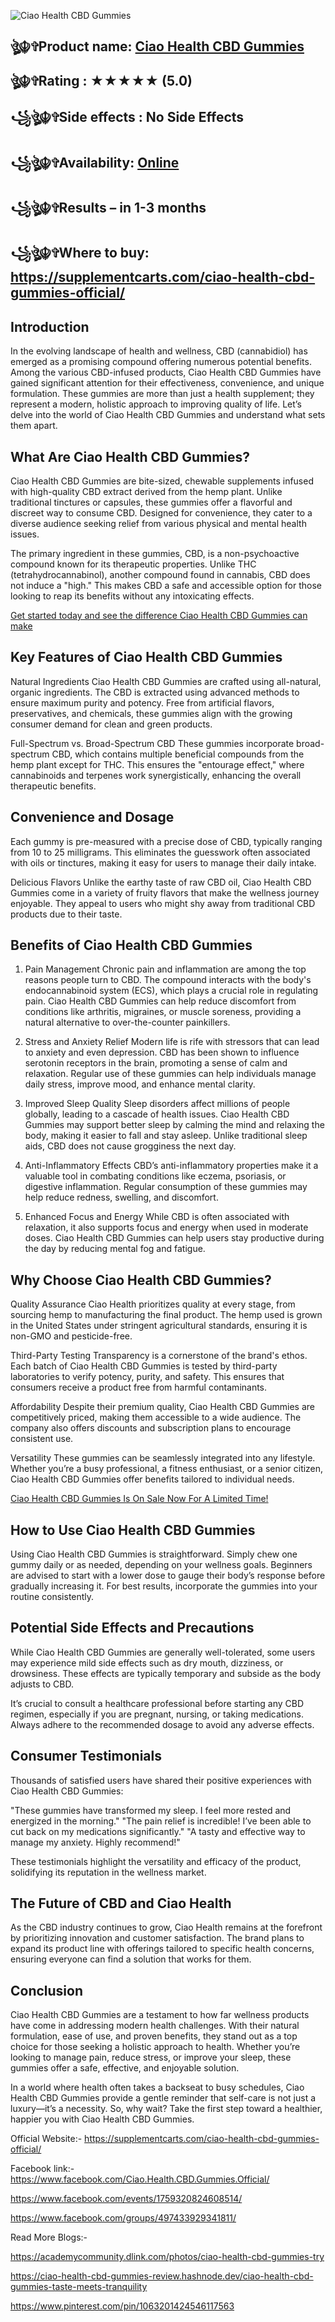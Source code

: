 ![Ciao Health CBD Gummies](https://www.kirklandreporter.com/wp-content/uploads/2024/12/38081128_web1_M1-Ciao-Health-CBD-Gummies--Teaser.jpg)

## ঔৣ☬✞Product name:  [Ciao Health CBD Gummies](https://supplementcarts.com/ciao-health-cbd-gummies-official/)


## ঔৣ☬✞Rating : ★★★★★ (5.0)


## ꧁ঔৣ☬✞Side effects : No Side Effects


## ꧁ঔৣ☬✞Availability: [Online](https://supplementcarts.com/ciao-health-cbd-gummies-official/)


## ꧁ঔৣ☬✞Results – in 1-3 months


## ꧁ঔৣ☬✞Where to buy: https://supplementcarts.com/ciao-health-cbd-gummies-official/



## Introduction


In the evolving landscape of health and wellness, CBD (cannabidiol) has emerged as a promising compound offering numerous potential benefits. Among the various CBD-infused products, Ciao Health CBD Gummies have gained significant attention for their effectiveness, convenience, and unique formulation. These gummies are more than just a health supplement; they represent a modern, holistic approach to improving quality of life. Let’s delve into the world of Ciao Health CBD Gummies and understand what sets them apart.

## What Are Ciao Health CBD Gummies?

Ciao Health CBD Gummies are bite-sized, chewable supplements infused with high-quality CBD extract derived from the hemp plant. Unlike traditional tinctures or capsules, these gummies offer a flavorful and discreet way to consume CBD. Designed for convenience, they cater to a diverse audience seeking relief from various physical and mental health issues.

The primary ingredient in these gummies, CBD, is a non-psychoactive compound known for its therapeutic properties. Unlike THC (tetrahydrocannabinol), another compound found in cannabis, CBD does not induce a "high." This makes CBD a safe and accessible option for those looking to reap its benefits without any intoxicating effects.


[Get started today and see the difference Ciao Health CBD Gummies can make](https://supplementcarts.com/ciao-health-cbd-gummies-official/)



## Key Features of Ciao Health CBD Gummies

Natural Ingredients
Ciao Health CBD Gummies are crafted using all-natural, organic ingredients. The CBD is extracted using advanced methods to ensure maximum purity and potency. Free from artificial flavors, preservatives, and chemicals, these gummies align with the growing consumer demand for clean and green products.

Full-Spectrum vs. Broad-Spectrum CBD
These gummies incorporate broad-spectrum CBD, which contains multiple beneficial compounds from the hemp plant except for THC. This ensures the "entourage effect," where cannabinoids and terpenes work synergistically, enhancing the overall therapeutic benefits.

## Convenience and Dosage
Each gummy is pre-measured with a precise dose of CBD, typically ranging from 10 to 25 milligrams. This eliminates the guesswork often associated with oils or tinctures, making it easy for users to manage their daily intake.

Delicious Flavors
Unlike the earthy taste of raw CBD oil, Ciao Health CBD Gummies come in a variety of fruity flavors that make the wellness journey enjoyable. They appeal to users who might shy away from traditional CBD products due to their taste.


## Benefits of Ciao Health CBD Gummies

1. Pain Management
Chronic pain and inflammation are among the top reasons people turn to CBD. The compound interacts with the body's endocannabinoid system (ECS), which plays a crucial role in regulating pain. Ciao Health CBD Gummies can help reduce discomfort from conditions like arthritis, migraines, or muscle soreness, providing a natural alternative to over-the-counter painkillers.

2. Stress and Anxiety Relief
Modern life is rife with stressors that can lead to anxiety and even depression. CBD has been shown to influence serotonin receptors in the brain, promoting a sense of calm and relaxation. Regular use of these gummies can help individuals manage daily stress, improve mood, and enhance mental clarity.

3. Improved Sleep Quality
Sleep disorders affect millions of people globally, leading to a cascade of health issues. Ciao Health CBD Gummies may support better sleep by calming the mind and relaxing the body, making it easier to fall and stay asleep. Unlike traditional sleep aids, CBD does not cause grogginess the next day.

4. Anti-Inflammatory Effects
CBD’s anti-inflammatory properties make it a valuable tool in combating conditions like eczema, psoriasis, or digestive inflammation. Regular consumption of these gummies may help reduce redness, swelling, and discomfort.

5. Enhanced Focus and Energy
While CBD is often associated with relaxation, it also supports focus and energy when used in moderate doses. Ciao Health CBD Gummies can help users stay productive during the day by reducing mental fog and fatigue.


## Why Choose Ciao Health CBD Gummies?

Quality Assurance
Ciao Health prioritizes quality at every stage, from sourcing hemp to manufacturing the final product. The hemp used is grown in the United States under stringent agricultural standards, ensuring it is non-GMO and pesticide-free.

Third-Party Testing
Transparency is a cornerstone of the brand's ethos. Each batch of Ciao Health CBD Gummies is tested by third-party laboratories to verify potency, purity, and safety. This ensures that consumers receive a product free from harmful contaminants.

Affordability
Despite their premium quality, Ciao Health CBD Gummies are competitively priced, making them accessible to a wide audience. The company also offers discounts and subscription plans to encourage consistent use.

Versatility
These gummies can be seamlessly integrated into any lifestyle. Whether you’re a busy professional, a fitness enthusiast, or a senior citizen, Ciao Health CBD Gummies offer benefits tailored to individual needs.

[Ciao Health CBD Gummies Is On Sale Now For A Limited Time!](https://supplementcarts.com/ciao-health-cbd-gummies-official/)


## How to Use Ciao Health CBD Gummies

Using Ciao Health CBD Gummies is straightforward. Simply chew one gummy daily or as needed, depending on your wellness goals. Beginners are advised to start with a lower dose to gauge their body’s response before gradually increasing it. For best results, incorporate the gummies into your routine consistently.

## Potential Side Effects and Precautions

While Ciao Health CBD Gummies are generally well-tolerated, some users may experience mild side effects such as dry mouth, dizziness, or drowsiness. These effects are typically temporary and subside as the body adjusts to CBD.

It’s crucial to consult a healthcare professional before starting any CBD regimen, especially if you are pregnant, nursing, or taking medications. Always adhere to the recommended dosage to avoid any adverse effects.


## Consumer Testimonials

Thousands of satisfied users have shared their positive experiences with Ciao Health CBD Gummies:

"These gummies have transformed my sleep. I feel more rested and energized in the morning."
"The pain relief is incredible! I’ve been able to cut back on my medications significantly."
"A tasty and effective way to manage my anxiety. Highly recommend!"

These testimonials highlight the versatility and efficacy of the product, solidifying its reputation in the wellness market.


## The Future of CBD and Ciao Health

As the CBD industry continues to grow, Ciao Health remains at the forefront by prioritizing innovation and customer satisfaction. The brand plans to expand its product line with offerings tailored to specific health concerns, ensuring everyone can find a solution that works for them.


## Conclusion

Ciao Health CBD Gummies are a testament to how far wellness products have come in addressing modern health challenges. With their natural formulation, ease of use, and proven benefits, they stand out as a top choice for those seeking a holistic approach to health. Whether you’re looking to manage pain, reduce stress, or improve your sleep, these gummies offer a safe, effective, and enjoyable solution.

In a world where health often takes a backseat to busy schedules, Ciao Health CBD Gummies provide a gentle reminder that self-care is not just a luxury—it’s a necessity. So, why wait? Take the first step toward a healthier, happier you with Ciao Health CBD Gummies.


Official Website:- https://supplementcarts.com/ciao-health-cbd-gummies-official/


Facebook link:-https://www.facebook.com/Ciao.Health.CBD.Gummies.Official/   

https://www.facebook.com/events/1759320824608514/ 

https://www.facebook.com/groups/497433929341811/ 

Read More Blogs:-

https://academycommunity.dlink.com/photos/ciao-health-cbd-gummies-try

https://ciao-health-cbd-gummies-review.hashnode.dev/ciao-health-cbd-gummies-taste-meets-tranquility

https://www.pinterest.com/pin/1063201424546117563




